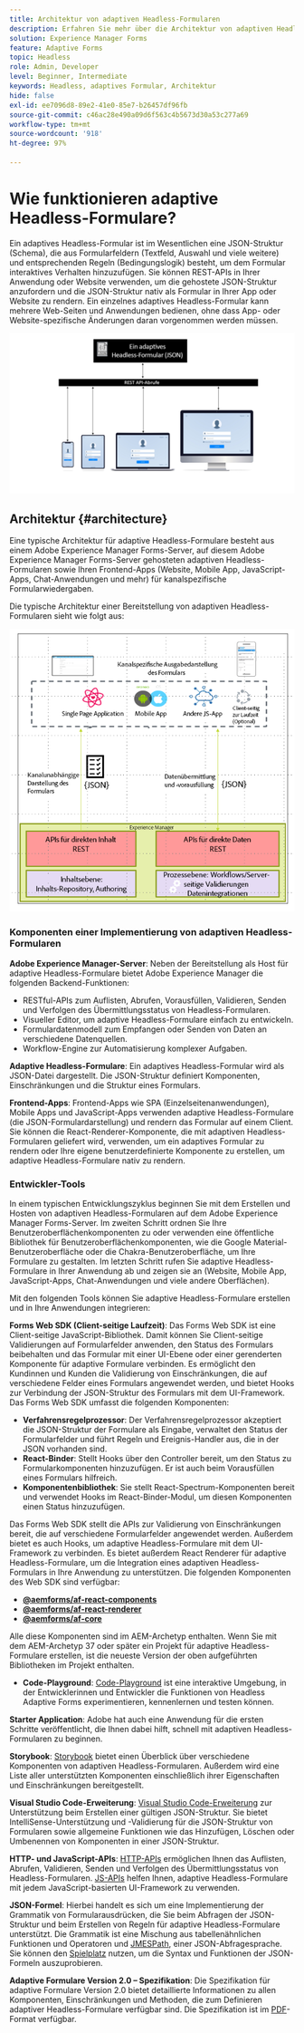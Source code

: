 ```yaml
---
title: Architektur von adaptiven Headless-Formularen
description: Erfahren Sie mehr über die Architektur von adaptiven Headless-Formularen in AEM und wie Sie damit schnell Formulare für verschiedene Plattformen erstellen können. Dieser Artikel bietet Einblicke in die Funktionsweise von adaptiven Headless-Formularen und deren Integration in verschiedene Anwendungen, um den Formularerstellungsprozess zu vereinfachen.
solution: Experience Manager Forms
feature: Adaptive Forms
topic: Headless
role: Admin, Developer
level: Beginner, Intermediate
keywords: Headless, adaptives Formular, Architektur
hide: false
exl-id: ee7096d8-89e2-41e0-85e7-b26457df96fb
source-git-commit: c46ac28e490a09d6f563c4b5673d30a53c277a69
workflow-type: tm+mt
source-wordcount: '918'
ht-degree: 97%

---
```



# Wie funktionieren adaptive Headless-Formulare?

Ein adaptives Headless-Formular ist im Wesentlichen eine JSON-Struktur (Schema), die aus Formularfeldern (Textfeld, Auswahl und viele weitere) und entsprechenden Regeln (Bedingungslogik) besteht, um dem Formular interaktives Verhalten hinzuzufügen. Sie können REST-APIs in Ihrer Anwendung oder Website verwenden, um die gehostete JSON-Struktur anzufordern und die JSON-Struktur nativ als Formular in Ihrer App oder Website zu rendern. Ein einzelnes adaptives Headless-Formular kann mehrere Web-Seiten und Anwendungen bedienen, ohne dass App- oder Website-spezifische Änderungen daran vorgenommen werden müssen.

![Funktionsweise von adaptiven Headless-Formularen](/help/assets/how-headless-adaprive-forms-work.png)

## Architektur {#architecture}

Eine typische Architektur für adaptive Headless-Formulare besteht aus einem Adobe Experience Manager Forms-Server, auf diesem Adobe Experience Manager Forms-Server gehosteten adaptiven Headless-Formularen sowie Ihren Frontend-Apps (Website, Mobile App, JavaScript-Apps, Chat-Anwendungen und mehr) für kanalspezifische Formularwiedergaben.

Die typische Architektur einer Bereitstellung von adaptiven Headless-Formularen sieht wie folgt aus:

![Architektur](/help/assets/headless-af-architecture.png)

<!-- 

You can use the React renderer component shipped with Headless adaptive forms to render an Adaptive Form or build your own custom component to natively render a Headless Form in a website or an application or use any UI framework or programming language to build your own components to render your forms.

A typical Headless adaptive forms architecture constitutes an Adobe Experience Manager Server, JSON structure of forms, various frontend apps for channel-specific form renditions.

![Architecture](/help/assets/headless-af-architecture.png) -->

### Komponenten einer Implementierung von adaptiven Headless-Formularen

**Adobe Experience Manager-Server**: Neben der Bereitstellung als Host für adaptive Headless-Formulare bietet Adobe Experience Manager die folgenden Backend-Funktionen:

* RESTful-APIs zum Auflisten, Abrufen, Vorausfüllen, Validieren, Senden und Verfolgen des Übermittlungsstatus von Headless-Formularen.
* Visueller Editor, um adaptive Headless-Formulare einfach zu entwickeln.
* Formulardatenmodell zum Empfangen oder Senden von Daten an verschiedene Datenquellen.
* Workflow-Engine zur Automatisierung komplexer Aufgaben.

**Adaptive Headless-Formulare**: Ein adaptives Headless-Formular wird als JSON-Datei dargestellt. Die JSON-Struktur definiert Komponenten, Einschränkungen und die Struktur eines Formulars.

**Frontend-Apps**: Frontend-Apps wie SPA (Einzelseitenanwendungen), Mobile Apps und JavaScript-Apps verwenden adaptive Headless-Formulare (die JSON-Formulardarstellung) und rendern das Formular auf einem Client. Sie können die React-Renderer-Komponente, die mit adaptiven Headless-Formularen geliefert wird, verwenden, um ein adaptives Formular zu rendern oder Ihre eigene benutzerdefinierte Komponente zu erstellen, um adaptive Headless-Formulare nativ zu rendern.

<!-- ### Understanding Headless adaptive forms definition -->



### Entwickler-Tools

In einem typischen Entwicklungszyklus beginnen Sie mit dem Erstellen und Hosten von adaptiven Headless-Formularen auf dem Adobe Experience Manager Forms-Server. Im zweiten Schritt ordnen Sie Ihre Benutzeroberflächenkomponenten zu oder verwenden eine öffentliche Bibliothek für Benutzeroberflächenkomponenten, wie die Google Material-Benutzeroberfläche oder die Chakra-Benutzeroberfläche, um Ihre Formulare zu gestalten. Im letzten Schritt rufen Sie adaptive Headless-Formulare in Ihrer Anwendung ab und zeigen sie an (Website, Mobile App, JavaScript-Apps, Chat-Anwendungen und viele andere Oberflächen).

Mit den folgenden Tools können Sie adaptive Headless-Formulare erstellen und in Ihre Anwendungen integrieren:

**Forms Web SDK (Client-seitige Laufzeit)**: Das Forms Web SDK ist eine Client-seitige JavaScript-Bibliothek. Damit können Sie Client-seitige Validierungen auf Formularfelder anwenden, den Status des Formulars beibehalten und das Formular mit einer UI-Ebene oder einer gerenderten Komponente für adaptive Formulare verbinden. Es ermöglicht den Kundinnen und Kunden die Validierung von Einschränkungen, die auf verschiedene Felder eines Formulars angewendet werden, und bietet Hooks zur Verbindung der JSON-Struktur des Formulars mit dem UI-Framework. Das Forms Web SDK umfasst die folgenden Komponenten:

* **Verfahrensregelprozessor**: Der Verfahrensregelprozessor akzeptiert die JSON-Struktur der Formulare als Eingabe, verwaltet den Status der Formularfelder und führt Regeln und Ereignis-Handler aus, die in der JSON vorhanden sind.
* **React-Binder**: Stellt Hooks über den Controller bereit, um den Status zu Formularkomponenten hinzuzufügen. Er ist auch beim Vorausfüllen eines Formulars hilfreich.
* **Komponentenbibliothek**: Sie stellt React-Spectrum-Komponenten bereit und verwendet Hooks im React-Binder-Modul, um diesen Komponenten einen Status hinzuzufügen.

Das Forms Web SDK stellt die APIs zur Validierung von Einschränkungen bereit, die auf verschiedene Formularfelder angewendet werden. Außerdem bietet es auch Hooks, um adaptive Headless-Formulare mit dem UI-Framework zu verbinden. Es bietet außerdem React Renderer für adaptive Headless-Formulare, um die Integration eines adaptiven Headless-Formulars in Ihre Anwendung zu unterstützen. Die folgenden Komponenten des Web SDK sind verfügbar:

* **[@aemforms/af-react-components](https://www.npmjs.com/package/@aemforms/af-react-components)**
* **[@aemforms/af-react-renderer](https://www.npmjs.com/package/@aemforms/af-react-renderer)**
* **[@aemforms/af-core](https://www.npmjs.com/package/@aemforms/af-core)**

Alle diese Komponenten sind im AEM-Archetyp enthalten. Wenn Sie mit dem AEM-Archetyp 37 oder später ein Projekt für adaptive Headless-Formulare erstellen, ist die neueste Version der oben aufgeführten Bibliotheken im Projekt enthalten.

* **Code-Playground**: [Code-Playground](https://experienceleague.adobe.com/landing/aem-headless-forms/developer/code.html?lang=de) ist eine interaktive Umgebung, in der Entwicklerinnen und Entwickler die Funktionen von Headless Adaptive Forms experimentieren, kennenlernen und testen können.

**Starter Application**: Adobe hat auch eine Anwendung für die ersten Schritte veröffentlicht, die Ihnen dabei hilft, schnell mit adaptiven Headless-Formularen zu beginnen.

<!-- **View Library (UI Layer)**: A custom form application built in a front-end language. You can use react, Angular, Flutter, NPM, Vue.js, Ionic, BootStrap, or any other language to built front end. You can also use the Headless adaptive forms Super Component, provided out-of-the-box, inside a react application to render a Headless adaptive form. Headless adaptive forms super component makes use of OOTB react spectrum -based form components to render the Headless adaptive form. 

Core-Components: It enables use to render an Adaptive Form using JSON structure. It uses rule grammar to help create dynamic field interactions. The rule grammar is based on [JSON formula](http://github.com/adobe/json-formula/). You can develop your own renderer or embed the React based Adaptive Forms renderer, provided OOTB, in your front-end app to render the form. -->

**Storybook**: [Storybook](https://opensource.adobe.com/aem-forms-af-runtime/storybook/) bietet einen Überblick über verschiedene Komponenten von adaptiven Headless-Formularen. Außerdem wird eine Liste aller unterstützten Komponenten einschließlich ihrer Eigenschaften und Einschränkungen bereitgestellt.

**Visual Studio Code-Erweiterung**: [Visual Studio Code-Erweiterung](visual-studio-code-extension-for-headless-adaptive-forms.md) zur Unterstützung beim Erstellen einer gültigen JSON-Struktur. Sie bietet IntelliSense-Unterstützung und -Validierung für die JSON-Struktur von Formularen sowie allgemeine Funktionen wie das Hinzufügen, Löschen oder Umbenennen von Komponenten in einer JSON-Struktur.

**HTTP- und JavaScript-APIs**: [HTTP-APIs](https://opensource.adobe.com/aem-forms-af-runtime/api/) ermöglichen Ihnen das Auflisten, Abrufen, Validieren, Senden und Verfolgen des Übermittlungsstatus von Headless-Formularen. [JS-APIs](https://opensource.adobe.com/aem-forms-af-runtime/jsdocs/) helfen Ihnen, adaptive Headless-Formulare mit jedem JavaScript-basierten UI-Framework zu verwenden.

**JSON-Formel**: Hierbei handelt es sich um eine Implementierung der Grammatik von Formularausdrücken, die Sie beim Abfragen der JSON-Struktur und beim Erstellen von Regeln für adaptive Headless-Formulare unterstützt. Die Grammatik ist eine Mischung aus tabellenähnlichen Funktionen und Operatoren und [JMESPath](https://jmespath.org/), einer JSON-Abfragesprache. Sie können den [Spielplatz](https://opensource.adobe.com/json-formula/dist/index.html) nutzen, um die Syntax und Funktionen der JSON-Formeln auszuprobieren.

**Adaptive Formulare Version 2.0 – Spezifikation**: Die Spezifikation für adaptive Formulare Version 2.0 bietet detaillierte Informationen zu allen Komponenten, Einschränkungen und Methoden, die zum Definieren adaptiver Headless-Formulare verfügbar sind. Die Spezifikation ist im [PDF](/help/assets/headless-adaptive-forms-specification.pdf)-Format verfügbar.

